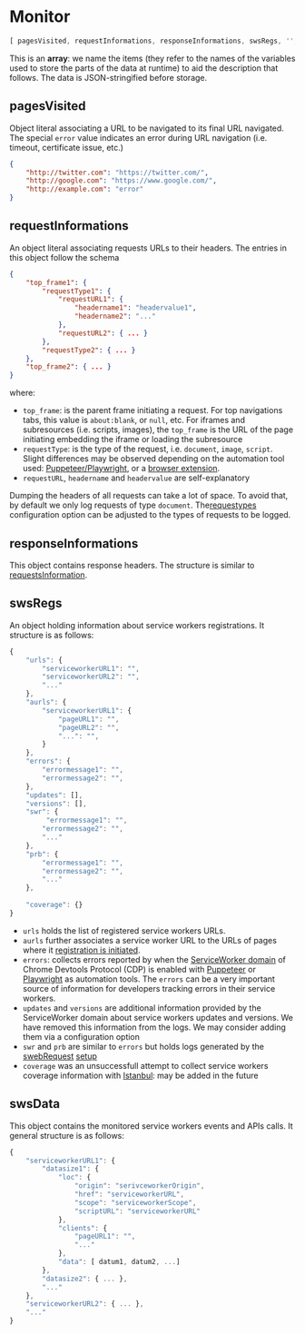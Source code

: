 # Monitor
```javascript
[ pagesVisited, requestInformations, responseInformations, swsRegs, '', swsData, swsScopes, swsClients, cacheStorage, cookiesStore, swsDuplicates, xData, pagesLinks, pagesVisitedOffline, domInfos, domInfosOffline, pagesLinksOffline, coveragePages ]
```

This is an **array**: we name the items (they refer to the names of the variables used to store the parts of the data at runtime) to aid the description that follows. The data is JSON-stringified before storage. 

## pagesVisited
Object literal associating a URL to be navigated to its final URL navigated. The special `error` value indicates an error during URL navigation (i.e. timeout, certificate issue, etc.)
```json
{
    "http://twitter.com": "https://twitter.com/",
    "http://google.com": "https://www.google.com/",
    "http://example.com": "error"
}
```

## requestInformations
An object literal associating requests URLs to their headers. The entries in this object follow the schema 
```json
{
    "top_frame1": {
        "requestType1": {
            "requestURL1": {
                "headername1": "headervalue1",
                "headername2": "..."
            },
            "requestURL2": { ... }
        }, 
        "requestType2": { ... }
    },
    "top_frame2": { ... }
}
```
where:
- `top_frame`: is the parent frame initiating a request. For top navigations tabs, this value is `about:blank`, or `null`, etc. For iframes and subresources (i.e. scripts, images), the `top_frame` is the URL of the page initiating embedding the iframe or loading the subresource
- `requestType`: is the type of the request, i.e. `document`, `image`, `script`. Slight differences may be observed depending on the automation tool used: [Puppeteer/Playwright](https://playwright.dev/docs/api/class-request#request-resource-type), or a [browser extension](https://developer.mozilla.org/en-US/docs/Mozilla/Add-ons/WebExtensions/API/webRequest/ResourceType).
- `requestURL`, `headername` and `headervalue` are self-explanatory
  
Dumping the headers of all requests can take a lot of space. To avoid that, by default we only log requests of type `document`. The[requestypes](CONFIG.md#requestypes) configuration option can be adjusted to the types of requests to be logged.

## responseInformations
This object contains response headers. The structure is similar to [requestsInformation](#requestinformations). 

## swsRegs
An object holding information about service workers registrations. It structure is as follows:
```javaScript
{
    "urls": {
        "serviceworkerURL1": "",
        "serviceworkerURL2": "",
        "..."
    },
    "aurls": {
        "serviceworkerURL1": {
            "pageURL1": "",
            "pageURL2": "",
            "...": "",
        }
    },
    "errors": {
        "errormessage1": "",
        "errormessage2": "",
    },
    "updates": [], 
    "versions": [], 
    "swr": {
         "errormessage1": "",
        "errormessage2": "",
        "..."
    },
    "prb": {
        "errormessage1": "",
        "errormessage2": "",
        "..."
    },
    
    "coverage": {}
}
```
- `urls`  holds the list of registered service workers URLs. 
- `aurls` further associates a service worker URL to the URLs of pages where it [registration is initiated](https://developer.mozilla.org/en-US/docs/Web/API/ServiceWorkerContainer/register).
- `errors`: collects errors reported by when the [ServiceWorker domain](https://chromedevtools.github.io/devtools-protocol/tot/ServiceWorker/) of Chrome Devtools Protocol (CDP) is enabled with [Puppeteer](https://pptr.dev) or [Playwright](https://playwright.dev)  as automation tools. The `errors` can be a very important source of information for developers tracking errors in their service workers.
- `updates` and `versions` are additional information provided by the ServiceWorker domain about service workers updates and versions. We have removed this information from the logs. We may consider adding them via a configuration option
- `swr` and `prb` are similar to `errors` but holds logs generated by the [swebRequest](https://github.com/sqwr/swebrequest) [setup](CONFIG.md#setup)
- `coverage` was an unsuccessfull attempt to collect service workers coverage information with [Istanbul](https://istanbul.js.org/): may be added in the future


## swsData
This object contains the monitored service workers events and APIs calls. It general structure is as follows:
```javaScript
{
    "serviceworkerURL1": {
        "datasize1": {
            "loc": { 
                "origin": "serivceworkerOrigin", 
                "href": "serviceworkerURL", 
                "scope": "serviceworkerScope", 
                "scriptURL": "serviceworkerURL" 
            },
            "clients": { 
                "pageURL1": "", 
                "..." 
            },
            "data": [ datum1, datum2, ...]
        },
        "datasize2": { ... },
        "..."
    },
    "serviceworkerURL2": { ... },
    "..."
}
```
